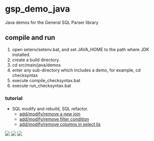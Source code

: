 # gsp_demo_java
Java demos for the General SQL Parser library

## compile and run
1. open setenv/setenv.bat, and set JAVA_HOME to the path where JDK installed.
2. create a build directory.
2. cd src/main/java/demos
3. enter any sub-directory which includes a demo, for example, cd checksyntax
4. execute compile_checksyntax.bat
5. execute run_checksyntax.bat

### tutorial

- SQL modify and rebuild, SQL refactor.
  - [add/modify/remove a new join](src/test/java/scriptWriter/testModifySql.java)
  - [add/modify/remove filter condition](src/test/java/scriptWriter/testModifySql.java)
  - [add/modify/remove columns in select lis](src/test/java/scriptWriter/testModifySql.java)

![](https://github.com/2133223/gsp_demo_java/workflows/build%20checksyntax%20and%20run/badge.svg)
![](https://github.com/2133223/gsp_demo_java/workflows/build%gettablecolumns%20and%20run/badge.svg)
![](https://img.shields.io/badge/JAVA-1.8+-green.svg)
